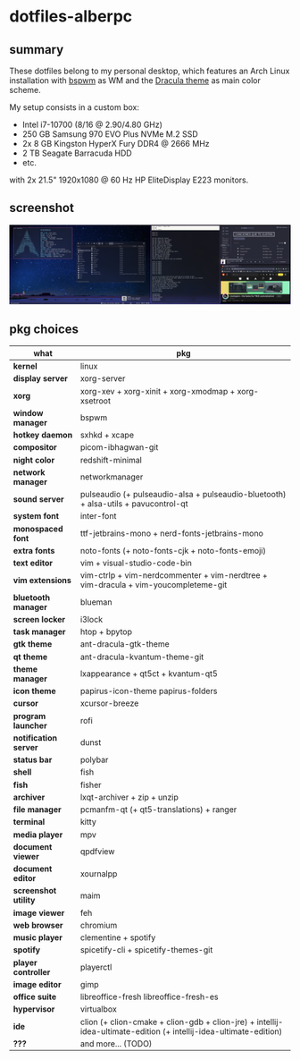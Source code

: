 # dotfiles-alberpc

## summary

These dotfiles belong to my personal desktop, which features an Arch Linux installation with [bspwm](https://github.com/baskerville/bspwm) as WM and the [Dracula theme](https://draculatheme.com/) as main color scheme.

My setup consists in a custom box:
- Intel i7-10700 (8/16 @ 2.90/4.80 GHz)
- 250 GB Samsung 970 EVO Plus NVMe M.2 SSD
- 2x 8 GB Kingston HyperX Fury DDR4 @ 2666 MHz
- 2 TB Seagate Barracuda HDD
- etc.

with 2x 21.5" 1920x1080 @ 60 Hz HP EliteDisplay E223 monitors.

## screenshot

![Screenshot](Nextcloud/Capturas%20de%20pantalla/alberpc/screenshot_20210427_005624.png)

## pkg choices

| what | pkg |
| ---- | --- |
| **kernel** | linux |
| **display server** | xorg-server |
| **xorg** | xorg-xev + xorg-xinit + xorg-xmodmap + xorg-xsetroot |
| **window manager** | bspwm |
| **hotkey daemon** | sxhkd + xcape |
| **compositor** | picom-ibhagwan-git |
| **night color** | redshift-minimal |
| **network manager** | networkmanager |
| **sound server** | pulseaudio (+ pulseaudio-alsa + pulseaudio-bluetooth) + alsa-utils + pavucontrol-qt |
| **system font** | inter-font |
| **monospaced font** | ttf-jetbrains-mono + nerd-fonts-jetbrains-mono |
| **extra fonts** | noto-fonts (+ noto-fonts-cjk + noto-fonts-emoji) |
| **text editor** | vim + visual-studio-code-bin |
| **vim extensions** | vim-ctrlp + vim-nerdcommenter + vim-nerdtree + vim-dracula + vim-youcompleteme-git |
| **bluetooth manager** | blueman |
| **screen locker** | i3lock |
| **task manager** | htop + bpytop |
| **gtk theme** | ant-dracula-gtk-theme |
| **qt theme** | ant-dracula-kvantum-theme-git |
| **theme manager** | lxappearance + qt5ct + kvantum-qt5 |
| **icon theme** | papirus-icon-theme papirus-folders |
| **cursor** | xcursor-breeze |
| **program launcher** | rofi |
| **notification server** | dunst |
| **status bar** | polybar |
| **shell** | fish |
| **fish** | fisher |
| **archiver** | lxqt-archiver + zip + unzip |
| **file manager** | pcmanfm-qt (+ qt5-translations) + ranger |
| **terminal** | kitty |
| **media player** | mpv |
| **document viewer** | qpdfview |
| **document editor** | xournalpp |
| **screenshot utility** | maim |
| **image viewer** | feh |
| **web browser** | chromium |
| **music player** | clementine + spotify |
| **spotify** | spicetify-cli + spicetify-themes-git |
| **player controller** | playerctl |
| **image editor** | gimp |
| **office suite** | libreoffice-fresh libreoffice-fresh-es |
| **hypervisor** | virtualbox |
| **ide** | clion (+ clion-cmake + clion-gdb + clion-jre) + intellij-idea-ultimate-edition (+ intellij-idea-ultimate-edition) |
| **???** | and more... (TODO) |

